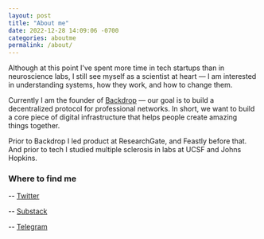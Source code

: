 ```yaml
---
layout: post
title: "About me"
date: 2022-12-28 14:09:06 -0700
categories: aboutme
permalink: /about/
---
```


Although at this point I've spent more time in tech startups than in neuroscience labs, I still see myself as a scientist at heart — I am interested in understanding systems, how they work, and how to change them.

Currently I am the founder of [Backdrop](backdrop.so) — our goal is to build a decentralized protocol for professional networks. In short, we want to build a core piece of digital infrastructure that helps people create amazing things together.

Prior to Backdrop I led product at ResearchGate, and Feastly before that. And prior to tech I studied multiple sclerosis in labs at UCSF and Johns Hopkins.

### Where to find me

-- [Twitter](http://www.twitter.com/joey_Debruin)

-- [Substack](http://www.flyingpenguins.io)

-- [Telegram](http://www.t.me/jdebr)
